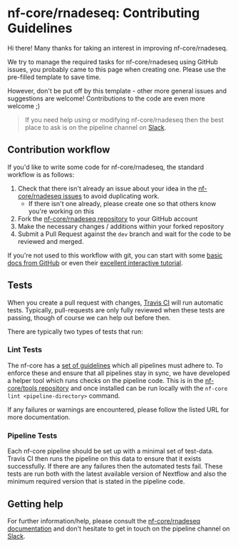 # nf-core/rnadeseq: Contributing Guidelines

Hi there! Many thanks for taking an interest in improving nf-core/rnadeseq.

We try to manage the required tasks for nf-core/rnadeseq using GitHub issues, you probably came to this page when creating one. Please use the pre-filled template to save time.

However, don't be put off by this template - other more general issues and suggestions are welcome! Contributions to the code are even more welcome ;)

> If you need help using or modifying nf-core/rnadeseq then the best place to ask is on the pipeline channel on [Slack](https://nf-core-invite.herokuapp.com/).



## Contribution workflow
If you'd like to write some code for nf-core/rnadeseq, the standard workflow
is as follows:

1. Check that there isn't already an issue about your idea in the
   [nf-core/rnadeseq issues](https://github.com/nf-core/rnadeseq/issues) to avoid
   duplicating work.
    * If there isn't one already, please create one so that others know you're working on this
2. Fork the [nf-core/rnadeseq repository](https://github.com/nf-core/rnadeseq) to your GitHub account
3. Make the necessary changes / additions within your forked repository
4. Submit a Pull Request against the `dev` branch and wait for the code to be reviewed and merged.

If you're not used to this workflow with git, you can start with some [basic docs from GitHub](https://help.github.com/articles/fork-a-repo/) or even their [excellent interactive tutorial](https://try.github.io/).


## Tests
When you create a pull request with changes, [Travis CI](https://travis-ci.org/) will run automatic tests.
Typically, pull-requests are only fully reviewed when these tests are passing, though of course we can help out before then.

There are typically two types of tests that run:

### Lint Tests
The nf-core has a [set of guidelines](http://nf-co.re/guidelines) which all pipelines must adhere to.
To enforce these and ensure that all pipelines stay in sync, we have developed a helper tool which runs checks on the pipeline code. This is in the [nf-core/tools repository](https://github.com/nf-core/tools) and once installed can be run locally with the `nf-core lint <pipeline-directory>` command.

If any failures or warnings are encountered, please follow the listed URL for more documentation.

### Pipeline Tests
Each nf-core pipeline should be set up with a minimal set of test-data.
Travis CI then runs the pipeline on this data to ensure that it exists successfully.
If there are any failures then the automated tests fail.
These tests are run both with the latest available version of Nextflow and also the minimum required version that is stated in the pipeline code.

## Getting help
For further information/help, please consult the [nf-core/rnadeseq documentation](https://github.com/nf-core/rnadeseq#documentation) and don't hesitate to get in touch on the pipeline channel on [Slack](https://nf-core-invite.herokuapp.com/).
